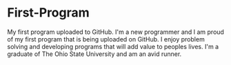 # First-Program
My first program uploaded to GitHub.
I'm a new programmer and I am proud of my first program that is being uploaded on GitHub. I enjoy problem solving and developing programs that will add value to peoples lives. I'm a graduate of The Ohio State University and am an avid runner.
